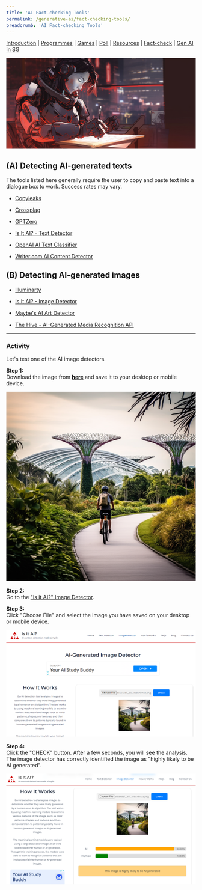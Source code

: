 ```yaml
---
title: 'AI Fact-checking Tools'
permalink: /generative-ai/fact-checking-tools/
breadcrumb: 'AI Fact-checking Tools'
---
```


[Introduction](/generative-ai/what-is-generative-ai/)  |   [Programmes](/generative-ai/programmes/)  |  [Games](/generative-ai/games/)  |  [Poll](/generative-ai/gen-ai-poll/)  | [Resources](/generative-ai/resource-toolkit/)  | [Fact-check](/generative-ai/fact-checking-tools/)  | [Gen AI in SG](/generative-ai/generative-ai-singapore/)

![](/images/gen-ai-tools.png)

## (A)  Detecting AI-generated texts

The tools listed here generally require the user to copy and paste text into a dialogue box to work. Success rates may vary.

- [Copyleaks](https://copyleaks.com/ 
  ) 

- [Crossplag](https://crossplag.com/ 
  )

- [GPTZero](https://gptzero.me/ 
  )

- [Is It AI? - Text Detector](https://isitai.com/ai-text-detector/) 

- [OpenAI AI Text Classifier](https://platform.openai.com/ai-text-classifier) 

- [Writer.com AI Content Detector](https://writer.com/ai-content-detector/ 
  )

  

## (B) Detecting AI-generated images

- [Illuminarty](https://app.illuminarty.ai/)

- [Is It AI? - Image Detector](https://isitai.com/ai-image-detector/)

- [Maybe's AI Art Detector](https://umm-maybe-ai-image-detector.hf.space/)

- [The Hive - AI-Generated Media Recognition API](https://thehive.ai/demos?case_study=ai_generated_image_detection) 

  

<hr>

### Activity 

Let's test one of the AI image detectors.

**Step 1:**<br>Download the image from **[here](https://go.gov.sg/sure-mj-image-test1)** and save it to your desktop or mobile device. 

![](/images/bisanabi_asian_man_cycling_along_gardens_by_the_bay_in_singapor_9b697a8a-775e-4f6d-99f7-8815d57e1732.png)

**Step 2:**<br>Go to the ["Is it AI?" Image Detector](https://isitai.com/ai-image-detector/).

**Step 3:**<br>Click "Choose File" and select the image you have saved on your desktop or mobile device.

![](/images/isitai-test1.png)



**Step 4:**<br>Click the "CHECK" button. After a few seconds, you will see the analysis. The image detector has correctly identified the image as "highly likely to be AI generated".

![](/images/isitai-test1a.png)

 